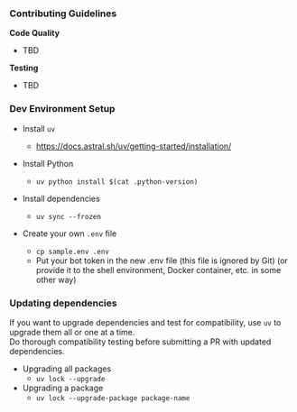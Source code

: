 ### Contributing Guidelines
**Code Quality**
* TBD

**Testing**
* TBD

### Dev Environment Setup

* Install `uv`
  * https://docs.astral.sh/uv/getting-started/installation/
* Install Python
  * `uv python install $(cat .python-version)`
* Install dependencies
  * `uv sync --frozen`


* Create your own `.env` file
  * `cp sample.env .env`
  * Put your bot token in the new .env file (this file is ignored by Git)
  (or provide it to the shell environment, Docker container, etc. in some other way)

### Updating dependencies
If you want to upgrade dependencies and test for compatibility, 
use `uv` to upgrade them all or one at a time.  
Do thorough compatibility testing before submitting a PR 
with updated dependencies.

* Upgrading all packages
  * `uv lock --upgrade`
* Upgrading a package
  * `uv lock --upgrade-package package-name`


